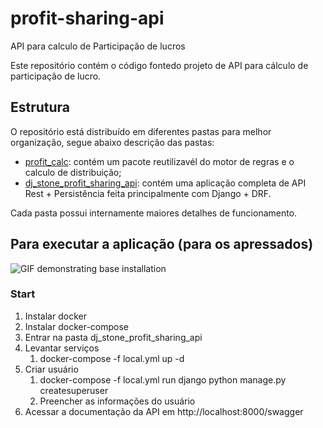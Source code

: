# profit-sharing-api
API para calculo de Participação de lucros


Este repositório contém o código fontedo projeto de API para cálculo de participação de lucro. 


## Estrutura

O repositório está distribuído em diferentes pastas para melhor organização, segue abaixo descrição das pastas:

  * [profit_calc](./profit_calc/README.rst): contém um pacote reutilizavél do motor de regras e o calculo de distribuição; 
  * [dj_stone_profit_sharing_api](./dj_stone_profit_sharing_api/README.rst): contém uma aplicação completa de API Rest + Persistência feita principalmente com Django + DRF. 

Cada pasta possui internamente maiores detalhes de funcionamento. 


## Para executar a aplicação (para os apressados)

![GIF demonstrating base installation](https://gist.githubusercontent.com/danielmartins/51252360eaec89fa366940129f635195/raw/58656d080ee3dcda219b6daa24f3893094640faa/base_start.gif)

### Start

  1. Instalar docker
  2. Instalar docker-compose
  3. Entrar na pasta dj_stone_profit_sharing_api
  4. Levantar serviços
     1. docker-compose -f local.yml up -d
  5. Criar usuário
     1. docker-compose -f local.yml run django python manage.py createsuperuser
     2. Preencher as informações do usuário
  6. Acessar a documentação da API em http://localhost:8000/swagger
  
